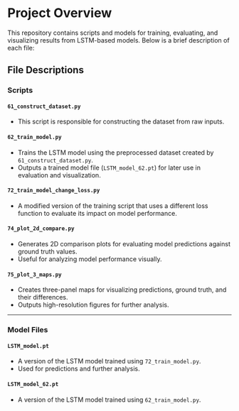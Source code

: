 # Project Overview
This repository contains scripts and models for training, evaluating, and visualizing results from LSTM-based models. Below is a brief description of each file:

## File Descriptions

### Scripts

#### `61_construct_dataset.py`
- This script is responsible for constructing the dataset from raw inputs.

#### `62_train_model.py`
- Trains the LSTM model using the preprocessed dataset created by `61_construct_dataset.py`.
- Outputs a trained model file (`LSTM_model_62.pt`) for later use in evaluation and visualization.

#### `72_train_model_change_loss.py`
- A modified version of the training script that uses a different loss function to evaluate its impact on model performance.

#### `74_plot_2d_compare.py`
- Generates 2D comparison plots for evaluating model predictions against ground truth values.
- Useful for analyzing model performance visually.

#### `75_plot_3_maps.py`
- Creates three-panel maps for visualizing predictions, ground truth, and their differences.
- Outputs high-resolution figures for further analysis.

---

### Model Files

#### `LSTM_model.pt`
- A version of the LSTM model trained using `72_train_model.py`.
- Used for predictions and further analysis.

#### `LSTM_model_62.pt`
- A version of the LSTM model trained using `62_train_model.py`.
